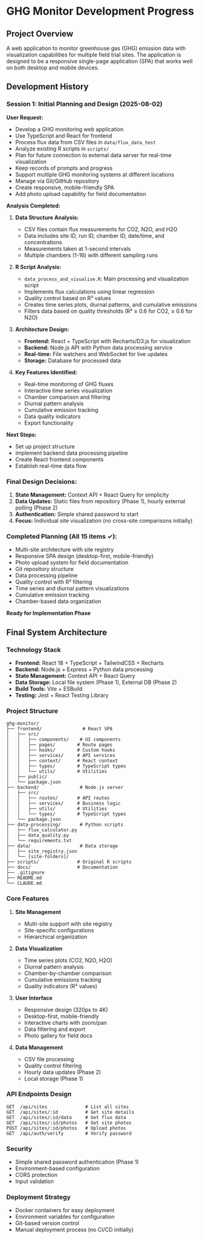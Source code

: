# GHG Monitor Development Progress

## Project Overview
A web application to monitor greenhouse gas (GHG) emission data with visualization capabilities for multiple field trial sites. The application is designed to be a responsive single-page application (SPA) that works well on both desktop and mobile devices.

## Development History

### Session 1: Initial Planning and Design (2025-08-02)

**User Request:**
- Develop a GHG monitoring web application
- Use TypeScript and React for frontend
- Process flux data from CSV files in `data/flux_data_test`
- Analyze existing R scripts in `scripts/`
- Plan for future connection to external data server for real-time visualization
- Keep records of prompts and progress
- Support multiple GHG monitoring systems at different locations
- Manage via Git/GitHub repository
- Create responsive, mobile-friendly SPA
- Add photo upload capability for field documentation

**Analysis Completed:**
1. **Data Structure Analysis:**
   - CSV files contain flux measurements for CO2, N2O, and H2O
   - Data includes site ID, run ID, chamber ID, date/time, and concentrations
   - Measurements taken at 1-second intervals
   - Multiple chambers (1-16) with different sampling runs

2. **R Script Analysis:**
   - `data_process_and_visualise.R`: Main processing and visualization script
   - Implements flux calculations using linear regression
   - Quality control based on R² values
   - Creates time series plots, diurnal patterns, and cumulative emissions
   - Filters data based on quality thresholds (R² ≥ 0.6 for CO2, ≥ 0.6 for N2O)

3. **Architecture Design:**
   - **Frontend:** React + TypeScript with Recharts/D3.js for visualization
   - **Backend:** Node.js API with Python data processing service
   - **Real-time:** File watchers and WebSocket for live updates
   - **Storage:** Database for processed data

4. **Key Features Identified:**
   - Real-time monitoring of GHG fluxes
   - Interactive time series visualization
   - Chamber comparison and filtering
   - Diurnal pattern analysis
   - Cumulative emission tracking
   - Data quality indicators
   - Export functionality

**Next Steps:**
- Set up project structure
- Implement backend data processing pipeline
- Create React frontend components
- Establish real-time data flow

### Final Design Decisions:

1. **State Management:** Context API + React Query for simplicity
2. **Data Updates:** Static files from repository (Phase 1), hourly external polling (Phase 2)
3. **Authentication:** Simple shared password to start
4. **Focus:** Individual site visualization (no cross-site comparisons initially)

### Completed Planning (All 15 items ✓):
- Multi-site architecture with site registry
- Responsive SPA design (desktop-first, mobile-friendly)
- Photo upload system for field documentation
- Git repository structure
- Data processing pipeline
- Quality control with R² filtering
- Time series and diurnal pattern visualizations
- Cumulative emission tracking
- Chamber-based data organization

**Ready for Implementation Phase**

## Final System Architecture

### Technology Stack
- **Frontend:** React 18 + TypeScript + TailwindCSS + Recharts
- **Backend:** Node.js + Express + Python data processing
- **State Management:** Context API + React Query
- **Data Storage:** Local file system (Phase 1), External DB (Phase 2)
- **Build Tools:** Vite + ESBuild
- **Testing:** Jest + React Testing Library

### Project Structure
```
ghg-monitor/
├── frontend/               # React SPA
│   ├── src/
│   │   ├── components/    # UI components
│   │   ├── pages/        # Route pages
│   │   ├── hooks/        # Custom hooks
│   │   ├── services/     # API services
│   │   ├── context/      # React context
│   │   ├── types/        # TypeScript types
│   │   └── utils/        # Utilities
│   ├── public/
│   └── package.json
├── backend/               # Node.js server
│   ├── src/
│   │   ├── routes/       # API routes
│   │   ├── services/     # Business logic
│   │   ├── utils/        # Utilities
│   │   └── types/        # TypeScript types
│   └── package.json
├── data-processing/       # Python scripts
│   ├── flux_calculator.py
│   ├── data_quality.py
│   └── requirements.txt
├── data/                  # Data storage
│   ├── site_registry.json
│   └── [site-folders]/
├── scripts/              # Original R scripts
├── docs/                 # Documentation
├── .gitignore
├── README.md
└── CLAUDE.md
```

### Core Features
1. **Site Management**
   - Multi-site support with site registry
   - Site-specific configurations
   - Hierarchical organization

2. **Data Visualization**
   - Time series plots (CO2, N2O, H2O)
   - Diurnal pattern analysis
   - Chamber-by-chamber comparison
   - Cumulative emissions tracking
   - Quality indicators (R² values)

3. **User Interface**
   - Responsive design (320px to 4K)
   - Desktop-first, mobile-friendly
   - Interactive charts with zoom/pan
   - Data filtering and export
   - Photo gallery for field docs

4. **Data Management**
   - CSV file processing
   - Quality control filtering
   - Hourly data updates (Phase 2)
   - Local storage (Phase 1)

### API Endpoints Design
```
GET  /api/sites              # List all sites
GET  /api/sites/:id          # Get site details
GET  /api/sites/:id/data     # Get flux data
GET  /api/sites/:id/photos   # Get site photos
POST /api/sites/:id/photos   # Upload photos
GET  /api/auth/verify        # Verify password
```

### Security
- Simple shared password authentication (Phase 1)
- Environment-based configuration
- CORS protection
- Input validation

### Deployment Strategy
- Docker containers for easy deployment
- Environment variables for configuration
- Git-based version control
- Manual deployment process (no CI/CD initially)